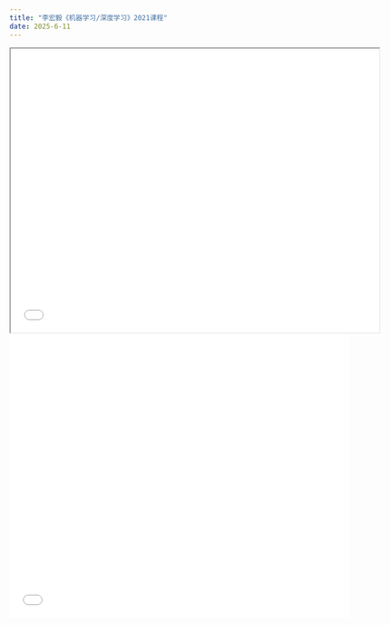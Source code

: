 ```yaml
---
title: "李宏毅《机器学习/深度学习》2021课程"
date: 2025-6-11
---
```


<iframe src="/blob/main/assets/机器学习.pdf" width="650" height="500"></iframe>
<embed src="[/assets/机器学习.pdf](https://github.com/wang-akang/study/blob/main/assets/%E6%9C%BA%E5%99%A8%E5%AD%A6%E4%B9%A0.pdf)" width="600" height="500">
